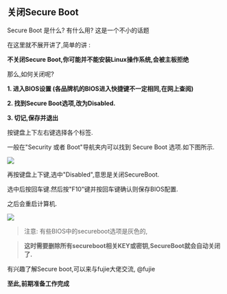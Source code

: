 ## 关闭Secure Boot

Secure Boot 是什么? 有什么用? 这是一个不小的话题

在这里就不展开讲了,简单的讲 : 

**不关闭Secure Boot,你可能并不能安装Linux操作系统,会被主板拒绝**

那么,如何关闭呢?

**1. 进入BIOS设置 (各品牌机的BIOS进入快捷键不一定相同,在网上查阅)**

**2. 找到Secure Boot选项,改为Disabled.**

**3. 切记,保存并退出**

按键盘上下左右键选择各个标签.

一般在"Security 或者 Boot"导航夹内可以找到 Secure Boot 选项.如下图所示.

![](http://www.qiniu.evilcrow.site/Linux_secure_boot1.jpg)

再按键盘上下键,选中"Disabled",意思是关闭SecureBoot.

选中后按回车键.然后按"F10"键并按回车键确认则保存BIOS配置.

之后会重启计算机.

![](http://www.qiniu.evilcrow.site/Linux_secure_boot2.jpg)

> 注意: 有些BIOS中的secureboot选项是灰色的,

> **这时需要删除所有secureboot相关KEY或密钥,SecureBoot就会自动关闭了.**

有兴趣了解Secure boot,可以来与fujie大佬交流, @fujie

**至此,前期准备工作完成**